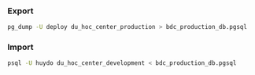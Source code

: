 
### Export
```bash
pg_dump -U deploy du_hoc_center_production > bdc_production_db.pgsql
```

### Import
```bash
psql -U huydo du_hoc_center_development < bdc_production_db.pgsql
```
